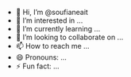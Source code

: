- 👋 Hi, I’m @soufianeait
- 👀 I’m interested in ...
- 🌱 I’m currently learning ...
- 💞️ I’m looking to collaborate on ...
- 📫 How to reach me ...
- 😄 Pronouns: ...
- ⚡ Fun fact: ...

<!---
soufianeait/soufianeait is a ✨ special ✨ repository because its `README.md` (this file) appears on your GitHub profile.
You can click the Preview link to take a look at your changes.
--->

